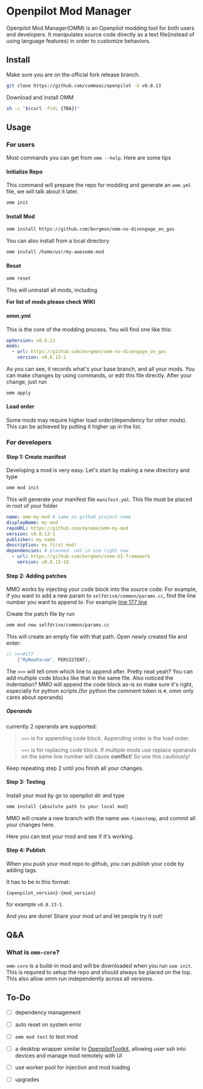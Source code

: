 # Openpilot Mod Manager
Openpilot Mod Manager(OMM) is an Openpilot modding tool for both users and developers. It manipulates source code directly as a text file(instead of using language features) in order to customize behaviors.
 
## Install
Make sure you are on the official fork release branch.
```sh
git clone https://github.com/commaai/openpilot -b v0.8.13
```
 
Download and install OMM
```sh
sh -c "$(curl -fsSL {TBA})"
```
## Usage
### For users
Most commands you can get from `omm --help`. Here are some tips
 
#### Initialize Repo
This command will prepare the repo for modding and generate an `omm.yml` file, we will talk about it later.
```sh
omm init
```
 
#### Install Mod
```sh
omm install https://github.com/borgmon/omm-no-disengage_on_gas
```
 
You can also install from a local directory
```sh
omm install /home/usr/my-awesome-mod
```
 
#### Reset
```sh
omm reset
```
This will uninstall all mods, including
 
**For list of mods please check WIKI**
#### omm.yml
This is the core of the modding process. You will find one like this:
```yml
opVersion: v0.8.13
mods:
  - url: https://github.com/borgmon/omm-no-disengage_on_gas
    version: v0.8.13-1
```
As you can see, it records what's your base branch, and all your mods.
You can make changes by using commands, or edit this file directly. After your change, just run
 
```sh
omm apply
```
 
#### Load order
Some mods may require higher load order(dependency for other mods). This can be achieved by putting it higher up in the list.
 
### For developers
#### Step 1: Create manifest
Developing a mod is very easy. Let's start by making a new directory and type
```sh
omm mod init
```
 
This will generate your manifest file `manifest.yml`. This file must be placed in root of your folder
```yml
name: omm-my-mod # same as github project name
displayName: my mod
repoURL: https://github.com/myname/omm-my-mod
version: v0.8.13-1
publisher: my name
description: my first mod!
dependencies: # planned. not in use right now
  - url: https://github.com/borgmon/some-UI-framework
    version: v0.8.13-18
```
 
#### Step 2: Adding patches
MMO works by injecting your code block into the source code.
For example, if you want to add a new param to `selfdrive/common/params.cc`, find the line number you want to append to. For example [line 177 line](https://github.com/commaai/openpilot/blob/v0.8.13/selfdrive/common/params.cc#L177)
 
Create the patch file by run
```sh
omm mod new selfdrive/common/params.cc
```
This will create an empty file with that path. Open newly created file and enter:
 
```c++
// >>>#177
    {"MyNewParam", PERSISTENT},
```
The `>>>` will tell omm which line to append after. Pretty neat yeah? You can add multiple code blocks like that in the same file. Also noticed the indentation? MMO will append the code block as-is so make sure it's right, especially for python scripts.(for python the comment token is `#`, omm only cares about operands)

##### Operands
currently 2 operands are supported:
> `>>>` is for appending code block. Appending order is the load order.

> `<<<` is for replacing code block. If multiple mods use replace operands on the same line number will cause **conflict**! So use this cautiously!

Keep repeating step 2 until you finish all your changes.
 
#### Step 3: Testing
Install your mod by go to openpilot dir and type
```sh
omm install {absolute path to your local mod}
```
MMO will create a new branch with the name `omm-timestemp`, and commit all your changes here.
 
Here you can test your mod and see if it's working.
 
#### Step 4: Publish
When you push your mod repo to github, you can publish your code by adding tags.
 
It has to be in this format:
```
{openpilot_version}-{mod_version}
```
for example `v0.8.13-1`.
 
And you are done! Share your mod url and let people try it out!

## Q&A
### What is `omm-core`?
`omm-core` is a build-in mod and will be downloaded when you run `oom init`. This is required to setup the repo and should always be placed on the top. This also allow omm run independently across all versions.

## To-Do
- [ ] dependency management
- [ ] auto reset on system error
- [ ] `omm mod test` to test mod
- [ ] a desktop wrapper similar to [OpenpilotToolkit](https://github.com/spektor56/OpenpilotToolkit), allowing user ssh into devices and manage mod remotely with UI
- [ ] use worker pool for injection and mod loading
- [ ] upgrades

